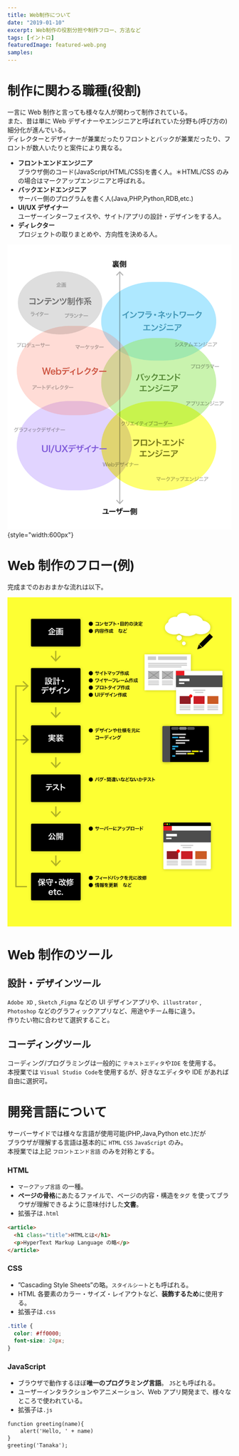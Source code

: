 ```yaml
---
title: Web制作について
date: "2019-01-10"
excerpt: Web制作の役割分担や制作フロー、方法など
tags: [イントロ]
featuredImage: featured-web.png
samples:
---
```


# 制作に関わる職種(役割)

一言に Web 制作と言っても様々な人が関わって制作されている。  
また、昔は単に Web デザイナーやエンジニアと呼ばれていた分野も(呼び方の)細分化が進んでいる。  
ディレクターとデザイナーが兼業だったりフロントとバックが兼業だったり、フロントが数人いたりと案件により異なる。

- **フロントエンドエンジニア**  
  ブラウザ側のコード(JavaScript/HTML/CSS)を書く人。＊HTML/CSS のみの場合はマークアップエンジニアと呼ばれる。
- **バックエンドエンジニア**  
  サーバー側のプログラムを書く人(Java,PHP,Python,RDB,etc.)
- **UI/UX デザイナー**  
  ユーザーインターフェイスや、サイト/アプリの設計・デザインをする人。
- **ディレクター**  
   プロジェクトの取りまとめや、方向性を決める人。

![役割・職種](web-developer.png){style="width:600px"}

# Web 制作のフロー(例)

完成までのおおまかな流れは以下。

![フロー](./dev-flow.png)

# Web 制作のツール

## 設計・デザインツール

`Adobe XD` , `Sketch` ,`Figma` などの UI デザインアプリや、`illustrator` , `Photoshop` などのグラフィックアプリなど、用途やチーム毎に違う。  
作りたい物に合わせて選択すること。

## コーディングツール

コーディング/プログラミングは一般的に `テキストエディタ`や`IDE` を使用する。  
本授業では `Visual Studio Code`を使用するが、好きなエディタや IDE があれば自由に選択可。

# 開発言語について

サーバーサイドでは様々な言語が使用可能(PHP,Java,Python etc.)だが  
ブラウザが理解する言語は基本的に `HTML` `CSS` `JavaScript` のみ。  
本授業では上記 `フロントエンド言語` のみを対称とする。

### HTML

- `マークアップ言語` の一種。
- **ページの骨格**にあたるファイルで、ページの内容・構造を`タグ` を使ってブラウザが理解できるように意味付けした**文書**。
- 拡張子は`.html`

```html
<article>
  <h1 class="title">HTMLとは</h1>
  <p>HyperText Markup Language の略</p>
</article>
```

### CSS

- ”Cascading Style Sheets”の略。`スタイルシート`とも呼ばれる。
- HTML 各要素のカラー・サイズ・レイアウトなど、**装飾するため**に使用する。
- 拡張子は`.css`

```css
.title {
  color: #ff0000;
  font-size: 24px;
}
```

### JavaScript

- ブラウザで動作するほぼ**唯一のプログラミング言語**。 `JS`とも呼ばれる。
- ユーザーインタラクションやアニメーション、Web アプリ開発まで、様々なところで使われている。
- 拡張子は`.js`

```JS
function greeting(name){
    alert('Hello, ' + name)
}
greeting('Tanaka');
```
